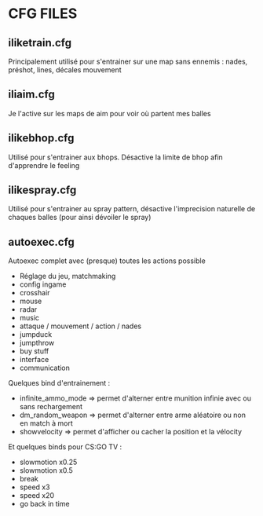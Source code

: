 # CFG FILES

## iliketrain.cfg
Principalement utilisé pour s'entrainer sur une map sans ennemis : nades, préshot, lines, décales mouvement

## iliaim.cfg
Je l'active sur les maps de aim pour voir où partent mes balles

## ilikebhop.cfg
Utilisé pour s'entrainer aux bhops. Désactive la limite de bhop afin d'apprendre le feeling

## ilikespray.cfg
Utilisé pour s'entrainer au spray pattern, désactive l'imprecision naturelle de chaques balles (pour ainsi dévoiler le spray)


## autoexec.cfg
Autoexec complet avec (presque) toutes les actions possible
- Réglage du jeu, matchmaking
- config ingame
- crosshair
- mouse 
- radar 
- music
- attaque / mouvement / action / nades
- jumpduck
- jumpthrow
- buy stuff
- interface 
- communication

Quelques bind d'entrainement :

- infinite_ammo_mode => permet d'alterner entre munition infinie avec ou sans rechargement
- dm_random_weapon => permet d'alterner entre arme aléatoire ou non en match à mort
- showvelocity => permet d'afficher ou cacher la position et la vélocity

Et quelques binds pour CS:GO TV :
- slowmotion x0.25
- slowmotion x0.5
- break
- speed x3
- speed x20
- go back in time
